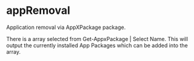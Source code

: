 # appRemoval

Application removal via AppXPackage package.

There is a array selected from Get-AppxPackage | Select Name. This will output the currently installed App Packages which can be added into the array.
